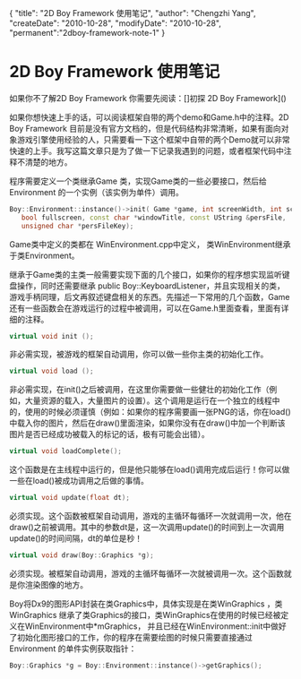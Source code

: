 {
    "title": "2D Boy Framework 使用笔记",
    "author": "Chengzhi Yang",
    "createDate": "2010-10-28",
    "modifyDate": "2010-10-28",
    "permanent":"2dboy-framework-note-1"
}

# 2D Boy Framework 使用笔记

如果你不了解2D Boy Framework 你需要先阅读：[]初探 2D Boy Framework]()

如果你想快速上手的话，可以阅读框架自带的两个demo和Game.h中的注释。2D Boy Framework 目前是没有官方文档的，但是代码结构非常清晰，如果有面向对象游戏引擎使用经验的人，只需要看一下这个框架中自带的两个Demo就可以非常快速的上手。我写这篇文章只是为了做一下记录我遇到的问题，或者框架代码中注释不清楚的地方。

程序需要定义一个类继承Game 类，实现Game类的一些必要接口，然后给Environment 的一个实例（该实例为单件）调用。

```cpp
Boy::Environment::instance()->init( Game *game, int screenWidth, int screenHeight,
   bool fullscreen, const char *windowTitle, const UString &persFile,
   unsigned char *persFileKey);
```

Game类中定义的类都在 WinEnvironment.cpp中定义， 类WinEnvironment继承于类Environment。

继承于Game类的主类一般需要实现下面的几个接口，如果你的程序想实现监听键盘操作，同时还需要继承 public Boy::KeyboardListener，并且实现相关的类，游戏手柄同理，后文再叙述键盘相关的东西。先描述一下常用的几个函数，Game还有一些函数会在游戏运行的过程中被调用，可以在Game.h里面查看，里面有详细的注释。

```cpp
virtual void init ();
```
非必需实现，被游戏的框架自动调用，你可以做一些你主类的初始化工作。

```cpp
virtual void load ();
```

非必需实现，在init()之后被调用，在这里你需要做一些健壮的初始化工作（例如，大量资源的载入，大量图片的设置）。这个调用是运行在一个独立的线程中的，使用的时候必须谨慎（例如：如果你的程序需要画一张PNG的话，你在load()中载入你的图片，然后在draw()里面渲染，如果你没有在draw()中加一个判断该图片是否已经成功被载入的标记的话，极有可能会出错）。


```cpp
virtual void loadComplete();
```

这个函数是在主线程中运行的，但是他只能够在load()调用完成后运行！你可以做一些在load()被成功调用之后做的事情。

```cpp
virtual void update(float dt);
```

必须实现。这个函数被框架自动调用，游戏的主循环每循环一次就调用一次，他在draw()之前被调用。其中的参数dt是，这一次调用update()的时间到上一次调用update()的时间间隔，dt的单位是秒！


```cpp
virtual void draw(Boy::Graphics *g);
```

必须实现。被框架自动调用，游戏的主循环每循环一次就被调用一次。这个函数就是你渲染图像的地方。


Boy将Dx9的图形API封装在类Graphics中，具体实现是在类WinGraphics ，类WinGraphics 继承了类Graphics的接口，类WinGraphics在使用的时候已经被定义在WinEnvironment中*mGraphics， 并且已经在WinEnvironment::init中做好了初始化图形接口的工作，你的程序在需要绘图的时候只需要直接通过Environment 的单件实例获取指针：

```cpp
Boy::Graphics *g = Boy::Environment::instance()->getGraphics();
```
